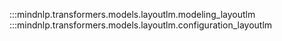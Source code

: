 :::mindnlp.transformers.models.layoutlm.modeling_layoutlm
:::mindnlp.transformers.models.layoutlm.configuration_layoutlm